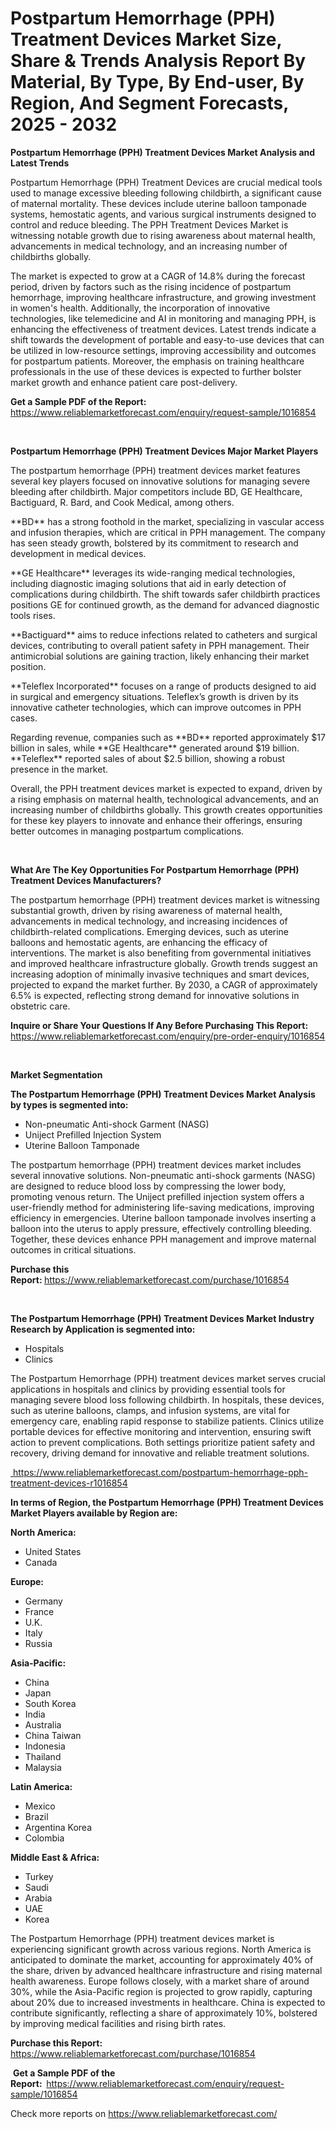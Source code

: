 <p><h1>Postpartum Hemorrhage (PPH) Treatment Devices Market Size, Share & Trends Analysis Report By Material, By Type, By End-user, By Region, And Segment Forecasts, 2025 - 2032</h1></p><p><strong>Postpartum Hemorrhage (PPH) Treatment Devices Market Analysis and Latest Trends</strong></p>
<p><p>Postpartum Hemorrhage (PPH) Treatment Devices are crucial medical tools used to manage excessive bleeding following childbirth, a significant cause of maternal mortality. These devices include uterine balloon tamponade systems, hemostatic agents, and various surgical instruments designed to control and reduce bleeding. The PPH Treatment Devices Market is witnessing notable growth due to rising awareness about maternal health, advancements in medical technology, and an increasing number of childbirths globally.</p><p>The market is expected to grow at a CAGR of 14.8% during the forecast period, driven by factors such as the rising incidence of postpartum hemorrhage, improving healthcare infrastructure, and growing investment in women's health. Additionally, the incorporation of innovative technologies, like telemedicine and AI in monitoring and managing PPH, is enhancing the effectiveness of treatment devices. Latest trends indicate a shift towards the development of portable and easy-to-use devices that can be utilized in low-resource settings, improving accessibility and outcomes for postpartum patients. Moreover, the emphasis on training healthcare professionals in the use of these devices is expected to further bolster market growth and enhance patient care post-delivery.</p></p>
<p><strong>Get a Sample PDF of the Report:&nbsp;</strong> <a href="https://www.reliablemarketforecast.com/enquiry/request-sample/1016854?utm_campaign=2633&utm_medium=2&utm_source=Github&utm_content=ia&utm_term=21032025&utm_id=postpartum-hemorrhage-pph-treatment-devices">https://www.reliablemarketforecast.com/enquiry/request-sample/1016854</a></p>
<p>&nbsp;</p>
<p><strong>Postpartum Hemorrhage (PPH) Treatment Devices Major Market Players</strong></p>
<p><p>The postpartum hemorrhage (PPH) treatment devices market features several key players focused on innovative solutions for managing severe bleeding after childbirth. Major competitors include BD, GE Healthcare, Bactiguard, R. Bard, and Cook Medical, among others.</p><p>**BD** has a strong foothold in the market, specializing in vascular access and infusion therapies, which are critical in PPH management. The company has seen steady growth, bolstered by its commitment to research and development in medical devices.</p><p>**GE Healthcare** leverages its wide-ranging medical technologies, including diagnostic imaging solutions that aid in early detection of complications during childbirth. The shift towards safer childbirth practices positions GE for continued growth, as the demand for advanced diagnostic tools rises.</p><p>**Bactiguard** aims to reduce infections related to catheters and surgical devices, contributing to overall patient safety in PPH management. Their antimicrobial solutions are gaining traction, likely enhancing their market position.</p><p>**Teleflex Incorporated** focuses on a range of products designed to aid in surgical and emergency situations. Teleflex’s growth is driven by its innovative catheter technologies, which can improve outcomes in PPH cases.</p><p>Regarding revenue, companies such as **BD** reported approximately $17 billion in sales, while **GE Healthcare** generated around $19 billion. **Teleflex** reported sales of about $2.5 billion, showing a robust presence in the market.</p><p>Overall, the PPH treatment devices market is expected to expand, driven by a rising emphasis on maternal health, technological advancements, and an increasing number of childbirths globally. This growth creates opportunities for these key players to innovate and enhance their offerings, ensuring better outcomes in managing postpartum complications.</p></p>
<p>&nbsp;</p>
<p><strong>What Are The Key Opportunities For Postpartum Hemorrhage (PPH) Treatment Devices Manufacturers?</strong></p>
<p><p>The postpartum hemorrhage (PPH) treatment devices market is witnessing substantial growth, driven by rising awareness of maternal health, advancements in medical technology, and increasing incidences of childbirth-related complications. Emerging devices, such as uterine balloons and hemostatic agents, are enhancing the efficacy of interventions. The market is also benefiting from governmental initiatives and improved healthcare infrastructure globally. Growth trends suggest an increasing adoption of minimally invasive techniques and smart devices, projected to expand the market further. By 2030, a CAGR of approximately 6.5% is expected, reflecting strong demand for innovative solutions in obstetric care.</p></p>
<p><strong>Inquire or Share Your Questions If Any Before Purchasing This Report:</strong> <a href="https://www.reliablemarketforecast.com/enquiry/pre-order-enquiry/1016854?utm_campaign=2633&utm_medium=2&utm_source=Github&utm_content=ia&utm_term=21032025&utm_id=postpartum-hemorrhage-pph-treatment-devices">https://www.reliablemarketforecast.com/enquiry/pre-order-enquiry/1016854</a></p>
<p>&nbsp;</p>
<p><strong>Market Segmentation</strong></p>
<p><strong>The Postpartum Hemorrhage (PPH) Treatment Devices Market Analysis by types is segmented into:</strong></p>
<p><ul><li>Non-pneumatic Anti-shock Garment (NASG)</li><li>Uniject Prefilled Injection System</li><li>Uterine Balloon Tamponade</li></ul></p>
<p><p>The postpartum hemorrhage (PPH) treatment devices market includes several innovative solutions. Non-pneumatic anti-shock garments (NASG) are designed to reduce blood loss by compressing the lower body, promoting venous return. The Uniject prefilled injection system offers a user-friendly method for administering life-saving medications, improving efficiency in emergencies. Uterine balloon tamponade involves inserting a balloon into the uterus to apply pressure, effectively controlling bleeding. Together, these devices enhance PPH management and improve maternal outcomes in critical situations.</p></p>
<p><strong>Purchase this Report:&nbsp;</strong><a href="https://www.reliablemarketforecast.com/purchase/1016854?utm_campaign=2633&utm_medium=2&utm_source=Github&utm_content=ia&utm_term=21032025&utm_id=postpartum-hemorrhage-pph-treatment-devices">https://www.reliablemarketforecast.com/purchase/1016854</a></p>
<p>&nbsp;</p>
<p><strong>The Postpartum Hemorrhage (PPH) Treatment Devices Market Industry Research by Application is segmented into:</strong></p>
<p><ul><li>Hospitals</li><li>Clinics</li></ul></p>
<p><p>The Postpartum Hemorrhage (PPH) treatment devices market serves crucial applications in hospitals and clinics by providing essential tools for managing severe blood loss following childbirth. In hospitals, these devices, such as uterine balloons, clamps, and infusion systems, are vital for emergency care, enabling rapid response to stabilize patients. Clinics utilize portable devices for effective monitoring and intervention, ensuring swift action to prevent complications. Both settings prioritize patient safety and recovery, driving demand for innovative and reliable treatment solutions.</p></p>
<p><a href="https://www.reliablemarketforecast.com/postpartum-hemorrhage-pph-treatment-devices-r1016854?utm_campaign=2633&utm_medium=2&utm_source=Github&utm_content=ia&utm_term=21032025&utm_id=postpartum-hemorrhage-pph-treatment-devices">&nbsp;https://www.reliablemarketforecast.com/postpartum-hemorrhage-pph-treatment-devices-r1016854</a></p>
<p><strong>In terms of Region, the Postpartum Hemorrhage (PPH) Treatment Devices Market Players available by Region are:</strong></p>
<p>
    <p> <strong> North America: </strong>
        <ul>
            <li>United States</li>
            <li>Canada</li>
        </ul>
        </p> 
    <p> <strong> Europe: </strong>
        <ul>
            <li>Germany</li>
            <li>France</li>
            <li>U.K.</li>
            <li>Italy</li>
            <li>Russia</li>
        </ul>
        </p> 
    <p> <strong> Asia-Pacific: </strong>
        <ul>
            <li>China</li>
            <li>Japan</li>
            <li>South Korea</li>
            <li>India</li>
            <li>Australia</li>
            <li>China Taiwan</li>
            <li>Indonesia</li>
            <li>Thailand</li>
            <li>Malaysia</li>
        </ul>
        </p> 
    <p> <strong> Latin America: </strong>
        <ul>
            <li>Mexico</li>
            <li>Brazil</li>
            <li>Argentina Korea</li>
            <li>Colombia</li>
        </ul>
        </p> 
    <p> <strong> Middle East & Africa: </strong>
        <ul>
            <li>Turkey</li>
            <li>Saudi</li>
            <li>Arabia</li>
            <li>UAE</li>
            <li>Korea</li>
        </ul>
    </p>
    </p>
<p><p>The Postpartum Hemorrhage (PPH) treatment devices market is experiencing significant growth across various regions. North America is anticipated to dominate the market, accounting for approximately 40% of the share, driven by advanced healthcare infrastructure and rising maternal health awareness. Europe follows closely, with a market share of around 30%, while the Asia-Pacific region is projected to grow rapidly, capturing about 20% due to increased investments in healthcare. China is expected to contribute significantly, reflecting a share of approximately 10%, bolstered by improving medical facilities and rising birth rates.</p></p>
<p><strong>Purchase this Report: </strong><a href="https://www.reliablemarketforecast.com/purchase/1016854?utm_campaign=2633&utm_medium=2&utm_source=Github&utm_content=ia&utm_term=21032025&utm_id=postpartum-hemorrhage-pph-treatment-devices">https://www.reliablemarketforecast.com/purchase/1016854</a></p>
<p>&nbsp;<strong>Get a Sample PDF of the Report:&nbsp;&nbsp;</strong><a href="https://www.reliablemarketforecast.com/enquiry/request-sample/1016854?utm_campaign=2633&utm_medium=2&utm_source=Github&utm_content=ia&utm_term=21032025&utm_id=postpartum-hemorrhage-pph-treatment-devices">https://www.reliablemarketforecast.com/enquiry/request-sample/1016854</a></p>
<p><strong></strong></p>
<p>Check more reports on <a href="https://www.reliablemarketforecast.com/?utm_campaign=2633&utm_medium=2&utm_source=Github&utm_content=ia&utm_term=21032025&utm_id=postpartum-hemorrhage-pph-treatment-devices">https://www.reliablemarketforecast.com/</a></p>